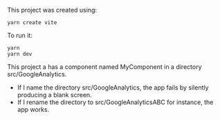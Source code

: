 This project was created using:

```
yarn create vite
```

To run it:

```
yarn
yarn dev
```

This project a has a component named MyComponent in a directory src/GoogleAnalytics.

- If I name the directory src/GoogleAnalytics, the app fails by silently producing a blank screen.
- If I rename the directory to src/GoogleAnalyticsABC for instance, the app works.
